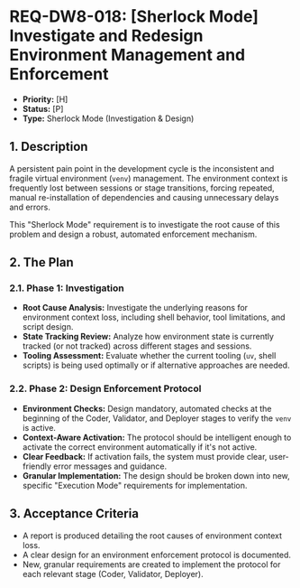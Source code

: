 # REQ-DW8-018: [Sherlock Mode] Investigate and Redesign Environment Management and Enforcement

- **Priority:** [H]
- **Status:** [P]
- **Type:** Sherlock Mode (Investigation & Design)

## 1. Description

A persistent pain point in the development cycle is the inconsistent and fragile virtual environment (`venv`) management. The environment context is frequently lost between sessions or stage transitions, forcing repeated, manual re-installation of dependencies and causing unnecessary delays and errors.

This "Sherlock Mode" requirement is to investigate the root cause of this problem and design a robust, automated enforcement mechanism.

## 2. The Plan

### 2.1. Phase 1: Investigation

- **Root Cause Analysis:** Investigate the underlying reasons for environment context loss, including shell behavior, tool limitations, and script design.
- **State Tracking Review:** Analyze how environment state is currently tracked (or not tracked) across different stages and sessions.
- **Tooling Assessment:** Evaluate whether the current tooling (`uv`, shell scripts) is being used optimally or if alternative approaches are needed.

### 2.2. Phase 2: Design Enforcement Protocol

- **Environment Checks:** Design mandatory, automated checks at the beginning of the Coder, Validator, and Deployer stages to verify the `venv` is active.
- **Context-Aware Activation:** The protocol should be intelligent enough to activate the correct environment automatically if it's not active.
- **Clear Feedback:** If activation fails, the system must provide clear, user-friendly error messages and guidance.
- **Granular Implementation:** The design should be broken down into new, specific "Execution Mode" requirements for implementation.

## 3. Acceptance Criteria

- A report is produced detailing the root causes of environment context loss.
- A clear design for an environment enforcement protocol is documented.
- New, granular requirements are created to implement the protocol for each relevant stage (Coder, Validator, Deployer).
